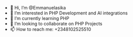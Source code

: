 - 👋 Hi, I’m @Emmanuelasika
- 👀 I’m interested in PHP Development and AI integrations
- 🌱 I’m currently learning PHP
- 💞️ I’m looking to collaborate on PHP Projects
- 📫 How to reach me: +2348102525510

<!---
Emmanuelasika/Emmanuelasika is a ✨ special ✨ repository because its `README.md` (this file) appears on your GitHub profile.
You can click the Preview link to take a look at your changes.
--->
